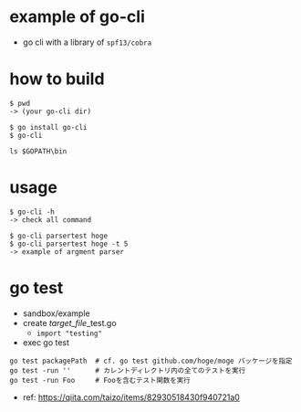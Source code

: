 # example of go-cli

- go cli with a library of `spf13/cobra`

# how to build

```
$ pwd
-> (your go-cli dir)

$ go install go-cli
$ go-cli

ls $GOPATH\bin
```

# usage

```
$ go-cli -h
-> check all command

$ go-cli parsertest hoge
$ go-cli parsertest hoge -t 5
-> example of argment parser
```


# go test

- sandbox/example
- create *target_file*_test.go
    - `import "testing"`
- exec go test
```
go test packagePath  # cf. go test github.com/hoge/moge パッケージを指定
go test -run ''      # カレントディレクトリ内の全てのテストを実行
go test -run Foo     # Fooを含むテスト関数を実行
```
- ref: https://qiita.com/taizo/items/82930518430f940721a0
